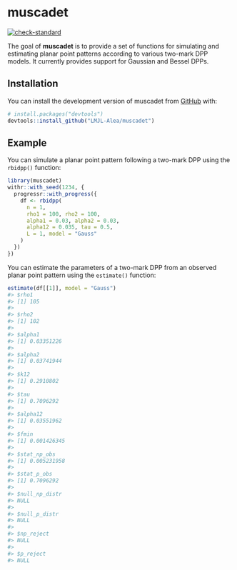 
<!-- README.md is generated from README.Rmd. Please edit that file -->

# muscadet

<!-- badges: start -->

[![check-standard](https://github.com/LMJL-Alea/muscadet/actions/workflows/check-standard.yaml/badge.svg)](https://github.com/LMJL-Alea/muscadet/actions/workflows/check-standard.yaml)
<!-- badges: end -->

The goal of **muscadet** is to provide a set of functions for simulating
and estimating planar point patterns according to various two-mark DPP
models. It currently provides support for Gaussian and Bessel DPPs.

## Installation

You can install the development version of muscadet from
[GitHub](https://github.com/) with:

``` r
# install.packages("devtools")
devtools::install_github("LMJL-Alea/muscadet")
```

## Example

You can simulate a planar point pattern following a two-mark DPP using
the `rbidpp()` function:

``` r
library(muscadet)
withr::with_seed(1234, {
  progressr::with_progress({
    df <- rbidpp(
      n = 1, 
      rho1 = 100, rho2 = 100, 
      alpha1 = 0.03, alpha2 = 0.03, 
      alpha12 = 0.035, tau = 0.5, 
      L = 1, model = "Gauss"
    )  
  })
})
```

You can estimate the parameters of a two-mark DPP from an observed
planar point pattern using the `estimate()` function:

``` r
estimate(df[[1]], model = "Gauss")
#> $rho1
#> [1] 105
#> 
#> $rho2
#> [1] 102
#> 
#> $alpha1
#> [1] 0.03351226
#> 
#> $alpha2
#> [1] 0.03741944
#> 
#> $k12
#> [1] 0.2910802
#> 
#> $tau
#> [1] 0.7096292
#> 
#> $alpha12
#> [1] 0.03551962
#> 
#> $fmin
#> [1] 0.001426345
#> 
#> $stat_np_obs
#> [1] 0.005231958
#> 
#> $stat_p_obs
#> [1] 0.7096292
#> 
#> $null_np_distr
#> NULL
#> 
#> $null_p_distr
#> NULL
#> 
#> $np_reject
#> NULL
#> 
#> $p_reject
#> NULL
```
